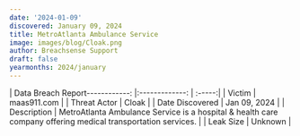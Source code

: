 ```yaml
---
date: '2024-01-09'
discovered: January 09, 2024
title: MetroAtlanta Ambulance Service
image: images/blog/Cloak.png
author: Breachsense Support
draft: false
yearmonths: 2024/january
---
```


| Data Breach Report------------:     |:-------------:    | :-----:|
| Victim      | maas911.com      | 
| Threat Actor      | Cloak      | 
| Date Discovered      | Jan 09, 2024      | 
| Description      | MetroAtlanta Ambulance Service is a hospital & health care company offering medical transportation services.      | 
| Leak Size      | Unknown      | 

